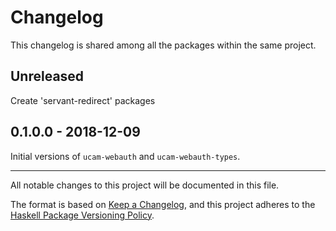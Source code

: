 # Changelog

This changelog is shared among all the packages within the same project.

## Unreleased

Create 'servant-redirect' packages

## 0.1.0.0 - 2018-12-09

Initial versions of `ucam-webauth` and `ucam-webauth-types`.

---

All notable changes to this project will be documented in this file.

The format is based on [Keep a Changelog](https://keepachangelog.com/en/1.0.0/),
and this project adheres to the [Haskell Package Versioning Policy](https://pvp.haskell.org/).

